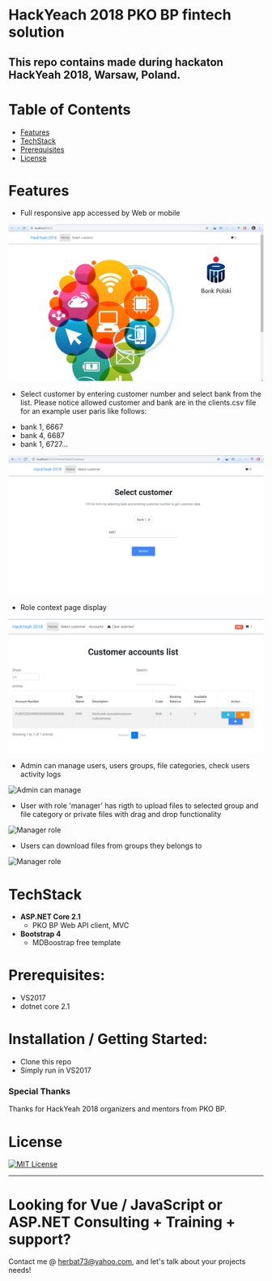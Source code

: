 # HackYeach 2018 PKO BP fintech solution 

This repo contains made during hackaton HackYeah 2018, Warsaw, Poland.
---

# Table of Contents

* [Features](#features)
* [TechStack](#techstack)
* [Prerequisites](#prerequisites)
* [License](#license)

# Features

* Full responsive app accessed by Web or mobile

![Full responsive app](/start.png)

* Select customer by entering customer number and select bank from the list. Please notice allowed customer and bank are in the clients.csv file for an example user paris like follows:
- bank 1, 6667
- bank 4, 6687
- bank 1, 6727...

![Select customer to check](/select.png)

* Role context page display

![Customer accounts in selected bank list display](/customeraccounts.png)

* Admin can manage users, users groups, file categories, check users activity logs

![Admin can manage](/Docs/5_users_ibn_groups.png)

* User with role 'manager' has rigth to upload files to selected group and file category or private files with drag and drop functionality

![Manager role](/Docs/7_manager_upload.png)

* Users can download files from groups they belongs to

![Manager role](/Docs/8_user_download.png)


# TechStack

- **ASP.NET Core 2.1**
  - PKO BP Web API client, MVC
- **Bootstrap 4**
  - MDBoostrap free template

# Prerequisites:
 * VS2017
 * dotnet core 2.1

# Installation / Getting Started:
 * Clone this repo
 * Simply run in VS2017
 
### Special Thanks

Thanks for HackYeah 2018 organizers and mentors from PKO BP.

# License

[![MIT License](https://img.shields.io/badge/license-MIT-blue.svg?style=flat)](/LICENSE) 


----

# Looking for Vue / JavaScript or ASP.NET Consulting + Training + support?

Contact me @ <herbat73@yahoo.com>, and let's talk about your projects needs!
